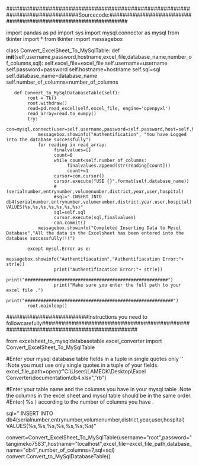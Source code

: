 ##############################################################################Sourcecode:##############################################################

import pandas as pd
import sys
import mysql.connector as mysql
from tkinter import * 
from tkinter import messagebox



class Convert_ExcelSheet_To_MySqlTable:
       def __init__(self,username,password,hostname,excel_file,database_name,number_of_columns,sql):
           self.excel_file=excel_file
           self.username=username
           self.password=password
           self.hostname=hostname
           self.sql=sql
           self.database_name=database_name
           self.number_of_columns=number_of_columns
           
       def Convert_to_MySqlDatabaseTable(self):
            root = Tk()
            root.withdraw()
            read=pd.read_excel(self.excel_file, engine='openpyxl')
            read_array=read.to_numpy()
            try:
                con=mysql.connect(user=self.username,password=self.password,host=self.hostname)
                messagebox.showinfo("Authentification", "You have Logged into the database successfully")
                for reading in read_array:
                      finalvalues=[]
                      count=0
                      while count<self.number_of_columns:
                           finalvalues.append(str(reading[count]))
                           count+=1
                      cursor=con.cursor()
                      cursor.execute("USE {}".format(self.database_name))
                      #(serialnumber,entrynumber,volumenumber,district,year,user,hospital)
                      #sql=" INSERT INTO db4(serialnumber,entrynumber,volumenumber,district,year,user,hospital) VALUES(%s,%s,%s,%s,%s,%s,%s)"
                      sql=self.sql
                      cursor.execute(sql,finalvalues)
                      con.commit()
                messagebox.showinfo("Completed Inserting Data to Mysql Database","All the data in the Excelsheet has been entered into the database successfully!!!")
   
            except mysql.Error as e:
                      messagebox.showinfo("Authentifiacation","Authentifiacation Error:"+ str(e))
                      print("Authentifiacation Error:"+ str(e))
                      print("######################################################")
                      print("Make sure you enter the full path to your excel file .")
                      print("########################################################")
            root.mainloop() 

#########################Instructions you need to followcarefully#####################################################################################


from excelsheet_to_mysqldatabasetable.excel_converter import Convert_ExcelSheet_To_MySqlTable


#Enter your mysql database table fields in a tuple in single quotes only '' :Note you must use only single quotes in a tuple  of your fields.
excel_file_path=open(r"C:\Users\LAMECK\Desktop\Excel Converter\documentation\db4.xlsx","rb")

#Enter your table name and the columns you have in your mysql table .Note the columns in the excel sheet and mysql table should be in the same order.
#Enter( %s ) according to the number of columns you have .

sql=" INSERT INTO db4(serialnumber,entrynumber,volumenumber,district,year,user,hospital) VALUES(%s,%s,%s,%s,%s,%s,%s)"


convert=Convert_ExcelSheet_To_MySqlTable(username="root",password="tangimeko7583",hostname="localhost",excel_file=excel_file_path,database_name="db4",number_of_columns=7,sql=sql)
convert.Convert_to_MySqlDatabaseTable()
